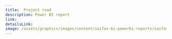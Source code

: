 ```yaml
---
title:  Project road
description: Power BI report
link:
detailsLink:
image: /assets/graphics/images/content/saifas-bi-powerbi-reports/saifas-bi-pbi-report-project-road-300px-300px.png
---
```

